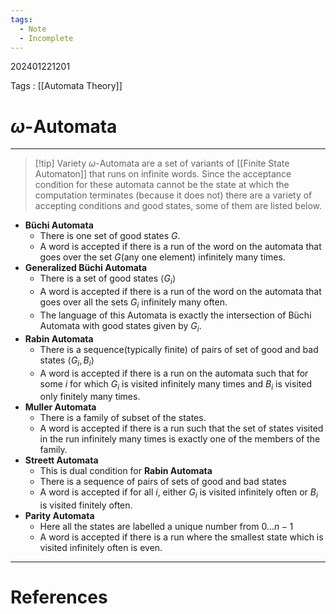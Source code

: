 ```yaml
---
tags:
  - Note
  - Incomplete
---
```

202401221201

Tags : [[Automata Theory]]
# $\omega$-Automata 
---

>[!tip] Variety
>$\omega$-Automata are a set of variants of [[Finite State Automaton]] that runs on infinite words. Since the acceptance condition for these automata cannot be the state at which the computation terminates (because it does not) there are a variety of accepting conditions and good states, some of them are listed below.

- **Büchi Automata** 
	- There is one set of good states $G$.
	- A word is accepted if there is a run of the word on the automata that goes over the set $G$(any one element) infinitely many times.
- **Generalized Büchi Automata**
	- There is a set of good states $\langle G_i \rangle$
	- A word is accepted if there is a run of the word on the automata that goes over all the sets $G_i$ infinitely many often.
	- The language of this Automata is exactly the intersection of Büchi Automata with good states given by $G_i$.
- **Rabin Automata** 
	- There is a sequence(typically finite) of pairs of set of good and bad states $\langle G_i, B_i\rangle$
	- A word is accepted if there is a run on the automata such that for some $i$ for which $G_i$ is visited infinitely many times and $B_i$ is visited only finitely many times.
- **Muller Automata** 
	- There is a family of subset of the states.
	- A word is accepted if there is a run such that the set of states visited in the run infinitely many times is exactly one of the members of the family.
- **Streett Automata**
	- This is dual condition for **Rabin Automata**
	- There is a sequence of pairs of sets of good and bad states
	- A word is accepted if for all $i$, either $G_i$ is visited infinitely often or $B_i$ is visited finitely often.
- **Parity Automata**
	- Here all the states are labelled a unique number from $0\dots n-1$
	- A word is accepted if there is a run where the smallest state which is visited infinitely often is even.

---
# References
